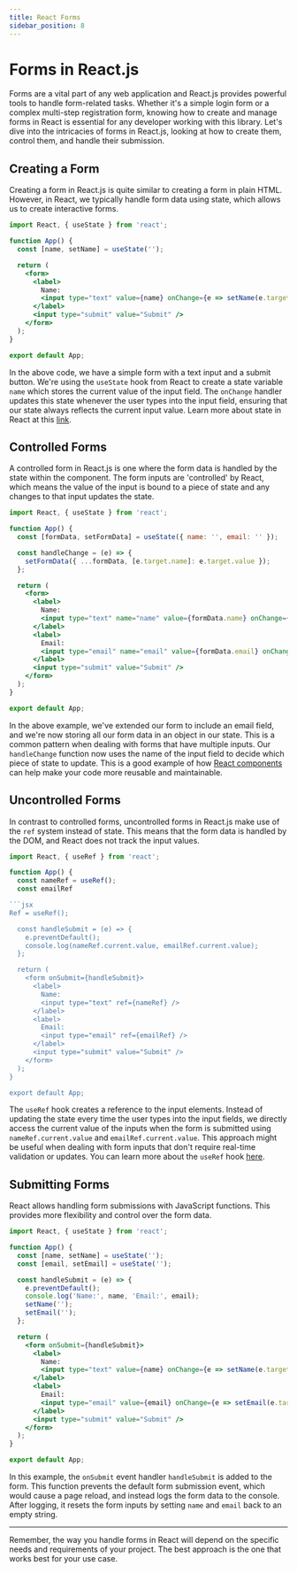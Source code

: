 ```yaml
--- 
title: React Forms
sidebar_position: 8 
--- 
```



# Forms in React.js

Forms are a vital part of any web application and React.js provides powerful tools to handle form-related tasks. Whether it's a simple login form or a complex multi-step registration form, knowing how to create and manage forms in React is essential for any developer working with this library. Let's dive into the intricacies of forms in React.js, looking at how to create them, control them, and handle their submission.

## Creating a Form

Creating a form in React.js is quite similar to creating a form in plain HTML. However, in React, we typically handle form data using state, which allows us to create interactive forms.

```jsx
import React, { useState } from 'react';

function App() {
  const [name, setName] = useState('');

  return (
    <form>
      <label>
        Name:
        <input type="text" value={name} onChange={e => setName(e.target.value)} />
      </label>
      <input type="submit" value="Submit" />
    </form>
  );
}

export default App;
```
In the above code, we have a simple form with a text input and a submit button. We're using the <code>useState</code> hook from React to create a state variable <code>name</code> which stores the current value of the input field. The <code>onChange</code> handler updates this state whenever the user types into the input field, ensuring that our state always reflects the current input value. Learn more about state in React at this [link](/react/use-state).

## Controlled Forms
A controlled form in React.js is one where the form data is handled by the state within the component. The form inputs are 'controlled' by React, which means the value of the input is bound to a piece of state and any changes to that input updates the state.

```jsx
import React, { useState } from 'react';

function App() {
  const [formData, setFormData] = useState({ name: '', email: '' });

  const handleChange = (e) => {
    setFormData({ ...formData, [e.target.name]: e.target.value });
  };

  return (
    <form>
      <label>
        Name:
        <input type="text" name="name" value={formData.name} onChange={handleChange} />
      </label>
      <label>
        Email:
        <input type="email" name="email" value={formData.email} onChange={handleChange} />
      </label>
      <input type="submit" value="Submit" />
    </form>
  );
}

export default App;
```
In the above example, we've extended our form to include an email field, and we're now storing all our form data in an object in our state. This is a common pattern when dealing with forms that have multiple inputs. Our <code>handleChange</code> function now uses the name of the input field to decide which piece of state to update. This is a good example of how [React components](/react/components) can help make your code more reusable and maintainable.

## Uncontrolled Forms
In contrast to controlled forms, uncontrolled forms in React.js make use of the <code>ref</code> system instead of state. This means that the form data is handled by the DOM, and React does not track the input values.

```jsx
import React, { useRef } from 'react';

function App() {
  const nameRef = useRef();
  const emailRef

```jsx
Ref = useRef();

  const handleSubmit = (e) => {
    e.preventDefault();
    console.log(nameRef.current.value, emailRef.current.value);
  };

  return (
    <form onSubmit={handleSubmit}>
      <label>
        Name:
        <input type="text" ref={nameRef} />
      </label>
      <label>
        Email:
        <input type="email" ref={emailRef} />
      </label>
      <input type="submit" value="Submit" />
    </form>
  );
}

export default App;
```

The `useRef` hook creates a reference to the input elements. Instead of updating the state every time the user types into the input fields, we directly access the current value of the inputs when the form is submitted using `nameRef.current.value` and `emailRef.current.value`. This approach might be useful when dealing with form inputs that don't require real-time validation or updates. You can learn more about the `useRef` hook [here](/react/use-ref).

## Submitting Forms
React allows handling form submissions with JavaScript functions. This provides more flexibility and control over the form data.

```jsx
import React, { useState } from 'react';

function App() {
  const [name, setName] = useState('');
  const [email, setEmail] = useState('');

  const handleSubmit = (e) => {
    e.preventDefault();
    console.log('Name:', name, 'Email:', email);
    setName('');
    setEmail('');
  };

  return (
    <form onSubmit={handleSubmit}>
      <label>
        Name:
        <input type="text" value={name} onChange={e => setName(e.target.value)} />
      </label>
      <label>
        Email:
        <input type="email" value={email} onChange={e => setEmail(e.target.value)} />
      </label>
      <input type="submit" value="Submit" />
    </form>
  );
}

export default App;
```
In this example, the `onSubmit` event handler `handleSubmit` is added to the form. This function prevents the default form submission event, which would cause a page reload, and instead logs the form data to the console. After logging, it resets the form inputs by setting `name` and `email` back to an empty string.


---

Remember, the way you handle forms in React will depend on the specific needs and requirements of your project. The best approach is the one that works best for your use case.